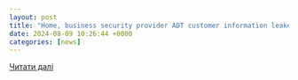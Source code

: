 ```yaml
---
layout: post
title: "Home, business security provider ADT customer information leaked - Cyber Daily"
date: 2024-08-09 10:26:44 +0000
categories: [news]
---
```


[Читати далі](https://www.cyberdaily.au/security/10940-home-business-security-provider-adt-customer-information-leaked)
